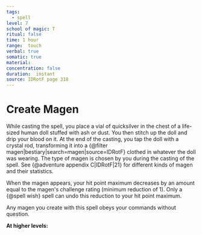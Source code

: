 ```yaml
---
tags:
  - spell
level: 7
school of magic: T
ritual: false
time: 1 hour
range:  touch
verbal: true
somatic: true
material: 
concentration: false
duration:  instant
source: IDRotF page 318
---
```

# Create Magen
While casting the spell, you place a vial of quicksilver in the chest of a life-sized human doll stuffed with ash or dust. You then stitch up the doll and drip your blood on it. At the end of the casting, you tap the doll with a crystal rod, transforming it into a {@filter magen|bestiary|search=magen|source=IDRotF} clothed in whatever the doll was wearing. The type of magen is chosen by you during the casting of the spell. See {@adventure appendix C|IDRotF|21} for different kinds of magen and their statistics.

When the magen appears, your hit point maximum decreases by an amount equal to the magen's challenge rating (minimum reduction of 1). Only a {@spell wish} spell can undo this reduction to your hit point maximum.

Any magen you create with this spell obeys your commands without question.

**At higher levels:** 